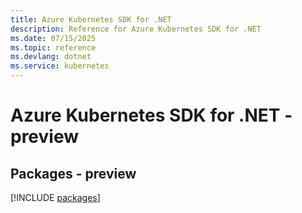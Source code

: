 ```yaml
---
title: Azure Kubernetes SDK for .NET
description: Reference for Azure Kubernetes SDK for .NET
ms.date: 07/15/2025
ms.topic: reference
ms.devlang: dotnet
ms.service: kubernetes
---
```

# Azure Kubernetes SDK for .NET - preview
## Packages - preview
[!INCLUDE [packages](kubernetes-index.md)]
